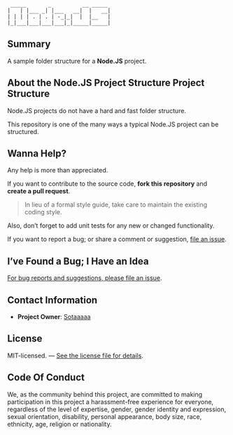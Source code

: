 ```
 _____       _          __ _____
|   | |___ _| |___   __|  |   __|
| | | | . | . | -_|_|  |  |__   |
|_|___|___|___|___|_|_____|_____|
```

## Summary

A sample folder structure for a **Node.JS** project.

## About the Node.JS Project Structure Project Structure

Node.JS projects do not have a hard and fast folder structure.

This repository is one of the many ways a typical Node.JS project can be structured.

## Wanna Help?

Any help is more than appreciated.

If you want to contribute to the source code, **fork this repository** and **create a pull request**.

> In lieu of a formal style guide, take care to maintain the existing coding style.

Also, don’t forget to add unit tests for any new or changed functionality.

If you want to report a bug; or share a comment or suggestion, [file an issue](https://github.com/sotaaaaa/nodejs-backend-ts/issues/new).

## I’ve Found a Bug; I Have an Idea

[For bug reports and suggestions, please file an issue](https://github.com/sotaaaaa/nodejs-backend-ts/issues/new).


## Contact Information

* **Project Owner**: [Sotaaaaa](mailto:dungla2708@gmail.com)

## License

MIT-licensed. — [See the license file for details](LICENSE.md).

## Code Of Conduct

We, as the community behind this project, are committed to making participation in this project a harassment-free experience for everyone, regardless of the level of expertise, gender, gender identity and expression, sexual orientation, disability, personal appearance, body size, race, ethnicity, age, religion or nationality.
